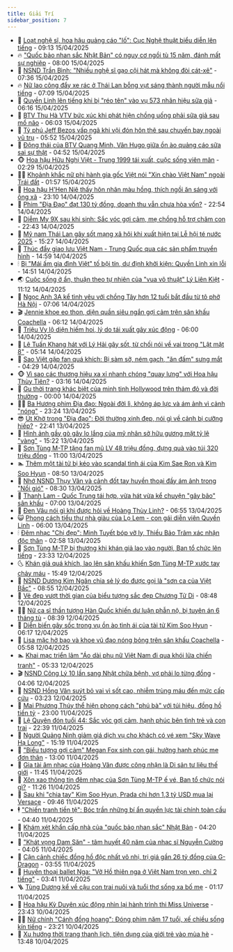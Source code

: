 ```yaml
---
title: Giải Trí
sidebar_position: 7
---
```


<!-- dantri-giai-tri:START -->
- 🤩 [Loạt nghệ sĩ, hoa hậu quảng cáo &quot;lố&quot;: Cục Nghệ thuật biểu diễn lên tiếng](https://dantri.com.vn/giai-tri/loat-nghe-si-hoa-hau-quang-cao-lo-cuc-nghe-thuat-bieu-dien-len-tieng-20250415153649219.htm) - 09:13 15/04/2025
- 🔥 [&quot;Quốc bảo nhan sắc Nhật Bản&quot; có nguy cơ ngồi tù 15 năm, đánh mất sự nghiệp](https://dantri.com.vn/giai-tri/quoc-bao-nhan-sac-nhat-ban-co-nguy-co-ngoi-tu-15-nam-danh-mat-su-nghiep-20250415095340642.htm) - 08:00 15/04/2025
- 🚀 [NSND Trần Bình: &quot;Nhiều nghệ sĩ gạo cội hát mà không đòi cát-xê&quot;](https://dantri.com.vn/giai-tri/nsnd-tran-binh-nhieu-nghe-si-gao-coi-hat-ma-khong-doi-cat-xe-20250415004957298.htm) - 07:36 15/04/2025
- 🔥 [Nữ lao công đẩy xe rác ở Thái Lan bỗng vụt sáng thành người mẫu nổi tiếng](https://dantri.com.vn/giai-tri/nu-lao-cong-day-xe-rac-o-thai-lan-bong-vut-sang-thanh-nguoi-mau-noi-tieng-20250415020004176.htm) - 07:09 15/04/2025
- 🌈 [Quyền Linh lên tiếng khi bị &quot;réo tên&quot; vào vụ 573 nhãn hiệu sữa giả](https://dantri.com.vn/giai-tri/quyen-linh-len-tieng-khi-bi-reo-ten-vao-vu-573-nhan-hieu-sua-gia-20250415124444360.htm) - 06:16 15/04/2025
- 📝 [BTV Thu Hà VTV bức xúc khi phát hiện chồng uống phải sữa giả sau mổ não](https://dantri.com.vn/giai-tri/btv-thu-ha-vtv-buc-xuc-khi-phat-hien-chong-uong-phai-sua-gia-sau-mo-nao-20250415113307716.htm) - 06:03 15/04/2025
- 💪 [Tỷ phú Jeff Bezos vấp ngã khi vội đón hôn thê sau chuyến bay ngoài vũ trụ](https://dantri.com.vn/giai-tri/ty-phu-jeff-bezos-vap-nga-khi-voi-don-hon-the-sau-chuyen-bay-ngoai-vu-tru-20250415112919946.htm) - 05:52 15/04/2025
- 🤡 [Động thái của BTV Quang Minh, Vân Hugo giữa ồn ào quảng cáo sữa sai sự thật](https://dantri.com.vn/giai-tri/dong-thai-cua-btv-quang-minh-van-hugo-giua-on-ao-quang-cao-sua-sai-su-that-20250415103509355.htm) - 04:52 15/04/2025
- 🐵 [Hoa hậu Hữu Nghị Việt - Trung 1999 tái xuất, cuộc sống viên mãn](https://dantri.com.vn/giai-tri/hoa-hau-huu-nghi-viet-trung-1999-tai-xuat-cuoc-song-vien-man-20250415090338352.htm) - 02:29 15/04/2025
- 🧑‍🏫 [Khoảnh khắc nữ phi hành gia gốc Việt nói &quot;Xin chào Việt Nam&quot; ngoài Trái đất](https://dantri.com.vn/giai-tri/khoanh-khac-nu-phi-hanh-gia-goc-viet-noi-xin-chao-viet-nam-ngoai-trai-dat-20250415084458634.htm) - 01:57 15/04/2025
- 💂 [Hoa hậu H&#39;Hen Niê thấy hôn nhân màu hồng, thích ngồi ăn sáng với ông xã](https://dantri.com.vn/giai-tri/hoa-hau-hhen-nie-thay-hon-nhan-mau-hong-thich-ngoi-an-sang-voi-ong-xa-20250414223002359.htm) - 23:10 14/04/2025
- 🤠 [Phim &quot;Địa Đạo&quot; đạt 130 tỷ đồng, doanh thu vẫn chưa hòa vốn?](https://dantri.com.vn/giai-tri/phim-dia-dao-dat-130-ty-dong-doanh-thu-van-chua-hoa-von-20250415005817947.htm) - 22:54 14/04/2025
- 🫶 [Diễm My 9X sau khi sinh: Sắc vóc gợi cảm, mẹ chồng hỗ trợ chăm con](https://dantri.com.vn/giai-tri/diem-my-9x-sau-khi-sinh-sac-voc-goi-cam-me-chong-ho-tro-cham-con-20250412164722140.htm) - 22:43 14/04/2025
- 🦏 [Mỹ nam Thái Lan gây sốt mạng xã hội khi xuất hiện tại Lễ hội té nước 2025](https://dantri.com.vn/giai-tri/my-nam-thai-lan-gay-sot-mang-xa-hoi-khi-xuat-hien-tai-le-hoi-te-nuoc-2025-20250414113015126.htm) - 15:27 14/04/2025
- 🧰 [Thúc đẩy giao lưu Việt Nam - Trung Quốc qua các sản phẩm truyền hình](https://dantri.com.vn/giai-tri/thuc-day-giao-luu-viet-nam-trung-quoc-qua-cac-san-pham-truyen-hinh-20250414215925042.htm) - 14:59 14/04/2025
- 🕯 [Bị &quot;Mái ấm gia đình Việt&quot; tố bội tín, dự định khởi kiện: Quyền Linh xin lỗi](https://dantri.com.vn/giai-tri/bi-mai-am-gia-dinh-viet-to-boi-tin-du-dinh-khoi-kien-quyen-linh-xin-loi-20250414212300080.htm) - 14:51 14/04/2025
- 🌏 [Cuộc sống ở ẩn, thuận theo tự nhiên của &quot;vua võ thuật&quot; Lý Liên Kiệt](https://dantri.com.vn/giai-tri/cuoc-song-o-an-thuan-theo-tu-nhien-cua-vua-vo-thuat-ly-lien-kiet-20250414115727586.htm) - 11:12 14/04/2025
- 🌈 [Ngọc Anh 3A kể tình yêu với chồng Tây hơn 12 tuổi bắt đầu từ tô phở Hà Nội](https://dantri.com.vn/giai-tri/ngoc-anh-3a-ke-tinh-yeu-voi-chong-tay-hon-12-tuoi-bat-dau-tu-to-pho-ha-noi-20250414123629596.htm) - 07:06 14/04/2025
- 🎬 [Jennie khoe eo thon, diện quần siêu ngắn gợi cảm trên sân khấu Coachella](https://dantri.com.vn/giai-tri/jennie-khoe-eo-thon-dien-quan-sieu-ngan-goi-cam-tren-san-khau-coachella-20250414121954761.htm) - 06:12 14/04/2025
- 👀 [Triệu Vy lộ diện hiếm hoi, lý do tái xuất gây xúc động](https://dantri.com.vn/giai-tri/trieu-vy-lo-dien-hiem-hoi-ly-do-tai-xuat-gay-xuc-dong-20250414101134221.htm) - 06:00 14/04/2025
- 🧰 [Lê Tuấn Khang hát với Lý Hải gây sốt, từ chối nói về vai trong &quot;Lật mặt 8&quot;](https://dantri.com.vn/giai-tri/le-tuan-khang-hat-voi-ly-hai-gay-sot-tu-choi-noi-ve-vai-trong-lat-mat-8-20250414114012032.htm) - 05:14 14/04/2025
- 🧰 [Sao Việt gặp fan quá khích: Bị sàm sỡ, ném gạch, &quot;ăn đấm&quot; sưng mắt](https://dantri.com.vn/giai-tri/sao-viet-gap-fan-qua-khich-bi-sam-so-nem-gach-an-dam-sung-mat-20250414020542343.htm) - 04:29 14/04/2025
- 🐵 [Vì sao các thương hiệu xa xỉ nhanh chóng &quot;quay lưng&quot; với Hoa hậu Thùy Tiên?](https://dantri.com.vn/giai-tri/vi-sao-cac-thuong-hieu-xa-xi-nhanh-chong-quay-lung-voi-hoa-hau-thuy-tien-20250412181553606.htm) - 03:16 14/04/2025
- 🐘 [Gu thời trang khác biệt của minh tinh Hollywood trên thảm đỏ và đời thường](https://dantri.com.vn/giai-tri/gu-thoi-trang-khac-biet-cua-minh-tinh-hollywood-tren-tham-do-va-doi-thuong-20250413160850655.htm) - 00:00 14/04/2025
- 🧑‍💻 [Ba Hương phim Địa đạo: Ngoài đời lì, không áp lực và ám ảnh vì cảnh &quot;nóng&quot;](https://dantri.com.vn/giai-tri/ba-huong-phim-dia-dao-ngoai-doi-li-khong-ap-luc-va-am-anh-vi-canh-nong-20250413203440896.htm) - 23:24 13/04/2025
- 😎 [Út Khờ trong &quot;Địa đạo&quot;: Đời thường xinh đẹp, nói gì về cảnh bị cưỡng hiếp?](https://dantri.com.vn/giai-tri/ut-kho-trong-dia-dao-doi-thuong-xinh-dep-noi-gi-ve-canh-bi-cuong-hiep-20250410183330346.htm) - 22:41 13/04/2025
- 🧰 [Hình ảnh gầy gò gây lo lắng của mỹ nhân sở hữu gương mặt tỷ lệ &quot;vàng&quot;](https://dantri.com.vn/giai-tri/hinh-anh-gay-go-gay-lo-lang-cua-my-nhan-so-huu-guong-mat-ty-le-vang-20250413135251390.htm) - 15:22 13/04/2025
- 🧰 [Sơn Tùng M-TP tặng fan mũ LV 48 triệu đồng, đựng quà vào túi 320 triệu đồng](https://dantri.com.vn/giai-tri/son-tung-m-tp-tang-fan-mu-lv-48-trieu-dong-dung-qua-vao-tui-320-trieu-dong-20250413114112554.htm) - 11:00 13/04/2025
- 🏊 [Thêm một tài tử bị kéo vào scandal tình ái của Kim Sae Ron và Kim Soo Hyun](https://dantri.com.vn/giai-tri/them-mot-tai-tu-bi-keo-vao-scandal-tinh-ai-cua-kim-sae-ron-va-kim-soo-hyun-20250413121818513.htm) - 08:50 13/04/2025
- 🌋 [Nhớ NSND Thụy Vân và cảnh đốt tay huyền thoại đầy ám ảnh trong &quot;Nổi gió&quot;](https://dantri.com.vn/giai-tri/nho-nsnd-thuy-van-va-canh-dot-tay-huyen-thoai-day-am-anh-trong-noi-gio-20250413111030336.htm) - 08:30 13/04/2025
- 🔭 [Thanh Lam - Quốc Trung tái hợp, vừa hát vừa kể chuyện &quot;gây bão&quot; sân khấu](https://dantri.com.vn/giai-tri/thanh-lam-quoc-trung-tai-hop-vua-hat-vua-ke-chuyen-gay-bao-san-khau-20250413120842726.htm) - 07:00 13/04/2025
- 📝 [Đen Vâu nói gì khi được hỏi về Hoàng Thùy Linh?](https://dantri.com.vn/giai-tri/den-vau-noi-gi-khi-duoc-hoi-ve-hoang-thuy-linh-20250413124554633.htm) - 06:55 13/04/2025
- 😺 [Phong cách tiểu thư nhà giàu của Lọ Lem - con gái diễn viên Quyền Linh](https://dantri.com.vn/giai-tri/phong-cach-tieu-thu-nha-giau-cua-lo-lem-con-gai-dien-vien-quyen-linh-20250412164205074.htm) - 06:00 13/04/2025
- 🕯 [Đêm nhạc &quot;Chị đẹp&quot;: Minh Tuyết bóp vỡ ly, Thiều Bảo Trâm xác nhận độc thân](https://dantri.com.vn/giai-tri/dem-nhac-chi-dep-minh-tuyet-bop-vo-ly-thieu-bao-tram-xac-nhan-doc-than-20250413080536827.htm) - 02:58 13/04/2025
- 🦄 [Sơn Tùng M-TP bị thương khi khán giả lao vào người, Ban tổ chức lên tiếng](https://dantri.com.vn/giai-tri/son-tung-m-tp-bi-thuong-khi-khan-gia-lao-vao-nguoi-ban-to-chuc-len-tieng-20250413000728684.htm) - 23:33 12/04/2025
- 🌜 [Khán giả quá khích, lao lên sân khấu khiến Sơn Tùng M-TP xước tay chảy máu](https://dantri.com.vn/giai-tri/khan-gia-qua-khich-lao-len-san-khau-khien-son-tung-m-tp-xuoc-tay-chay-mau-20250412221227247.htm) - 15:49 12/04/2025
- 👹 [NSND Dương Kim Ngân chia sẻ lý do được gọi là &quot;sơn ca của Việt Bắc&quot;](https://dantri.com.vn/giai-tri/nsnd-duong-kim-ngan-chia-se-ly-do-duoc-goi-la-son-ca-cua-viet-bac-20250412151251684.htm) - 08:55 12/04/2025
- 🚀 [Vẻ đẹp vượt thời gian của biểu tượng sắc đẹp Chương Tử Di](https://dantri.com.vn/giai-tri/ve-dep-vuot-thoi-gian-cua-bieu-tuong-sac-dep-chuong-tu-di-20250411115731453.htm) - 08:48 12/04/2025
- 🧑‍💻 [Nữ ca sĩ thần tượng Hàn Quốc khiến dư luận phẫn nộ, bị tuyên án 6 tháng tù](https://dantri.com.vn/giai-tri/nu-ca-si-than-tuong-han-quoc-khien-du-luan-phan-no-bi-tuyen-an-6-thang-tu-20250412095929610.htm) - 08:39 12/04/2025
- 🦩 [Diễn biến gây sốc trong vụ ồn ào tình ái của tài tử Kim Soo Hyun](https://dantri.com.vn/giai-tri/dien-bien-gay-soc-trong-vu-on-ao-tinh-ai-cua-tai-tu-kim-soo-hyun-20250412113404039.htm) - 06:17 12/04/2025
- 💫 [Lisa mặc hở bạo và khoe vũ đạo nóng bỏng trên sân khấu Coachella](https://dantri.com.vn/giai-tri/lisa-mac-ho-bao-va-khoe-vu-dao-nong-bong-tren-san-khau-coachella-20250412120050749.htm) - 05:58 12/04/2025
- 🏊 [Khai mạc triển lãm &quot;Áo dài phụ nữ Việt Nam đi qua khói lửa chiến tranh&quot;](https://dantri.com.vn/giai-tri/khai-mac-trien-lam-ao-dai-phu-nu-viet-nam-di-qua-khoi-lua-chien-tranh-20250412113241531.htm) - 05:33 12/04/2025
- 🎬 [NSND Công Lý 10 lần sang Nhật chữa bệnh, vợ phải lo từng đồng](https://dantri.com.vn/giai-tri/nsnd-cong-ly-10-lan-sang-nhat-chua-benh-vo-phai-lo-tung-dong-20250412011134234.htm) - 04:06 12/04/2025
- 💃 [NSND Hồng Vân suýt bỏ vai vì sốt cao, nhiễm trùng máu đến mức cấp cứu](https://dantri.com.vn/giai-tri/nsnd-hong-van-suyt-bo-vai-vi-sot-cao-nhiem-trung-mau-den-muc-cap-cuu-20250411215425443.htm) - 03:23 12/04/2025
- 🌊 [Mai Phương Thúy thể hiện phong cách &quot;phú bà&quot; với túi hiệu, đồng hồ tiền tỷ](https://dantri.com.vn/giai-tri/mai-phuong-thuy-the-hien-phong-cach-phu-ba-voi-tui-hieu-dong-ho-tien-ty-20250411161254250.htm) - 23:00 11/04/2025
- 🧰 [Lệ Quyên đón tuổi 44: Sắc vóc gợi cảm, hạnh phúc bên tình trẻ và con trai](https://dantri.com.vn/giai-tri/le-quyen-don-tuoi-44-sac-voc-goi-cam-hanh-phuc-ben-tinh-tre-va-con-trai-20250411164456897.htm) - 22:39 11/04/2025
- 🦣 [Người Quảng Ninh giảm giá dịch vụ cho khách có vé xem &quot;Sky Wave Hạ Long&quot;](https://dantri.com.vn/giai-tri/nguoi-quang-ninh-giam-gia-dich-vu-cho-khach-co-ve-xem-sky-wave-ha-long-20250411204015171.htm) - 15:19 11/04/2025
- 🥷 [&quot;Biểu tượng gợi cảm&quot; Megan Fox sinh con gái, hưởng hạnh phúc mẹ đơn thân](https://dantri.com.vn/giai-tri/bieu-tuong-goi-cam-megan-fox-sinh-con-gai-huong-hanh-phuc-me-don-than-20250411111659452.htm) - 13:00 11/04/2025
- 🦏 [Gia tài âm nhạc của Hoàng Vân được công nhận là Di sản tư liệu thế giới](https://dantri.com.vn/giai-tri/gia-tai-am-nhac-cua-hoang-van-duoc-cong-nhan-la-di-san-tu-lieu-the-gioi-20250411170203690.htm) - 11:45 11/04/2025
- 🫶 [Xôn xao thông tin đêm nhạc của Sơn Tùng M-TP ế vé, Ban tổ chức nói gì?](https://dantri.com.vn/giai-tri/xon-xao-thong-tin-dem-nhac-cua-son-tung-m-tp-e-ve-ban-to-chuc-noi-gi-20250411170110427.htm) - 11:26 11/04/2025
- 💼 [Sau khi &quot;chia tay&quot; Kim Soo Hyun, Prada chi hơn 1,3 tỷ USD mua lại Versace](https://dantri.com.vn/giai-tri/sau-khi-chia-tay-kim-soo-hyun-prada-chi-hon-13-ty-usd-mua-lai-versace-20250411084242788.htm) - 09:46 11/04/2025
- 🕴 [&quot;Chiến tranh tiền tệ&quot;: Bóc trần những bí ẩn quyền lực tài chính toàn cầu](https://dantri.com.vn/giai-tri/chien-tranh-tien-te-boc-tran-nhung-bi-an-quyen-luc-tai-chinh-toan-cau-20250411112648635.htm) - 04:40 11/04/2025
- 🐲 [Khám xét khẩn cấp nhà của &quot;quốc bảo nhan sắc&quot; Nhật Bản](https://dantri.com.vn/giai-tri/kham-xet-khan-cap-nha-cua-quoc-bao-nhan-sac-nhat-ban-20250411100649059.htm) - 04:20 11/04/2025
- 🐘 [&quot;Khát vọng Dam Săn&quot; - tâm huyết 40 năm của nhạc sĩ Nguyễn Cường](https://dantri.com.vn/giai-tri/khat-vong-dam-san-tam-huyet-40-nam-cua-nhac-si-nguyen-cuong-20250411082454289.htm) - 04:05 11/04/2025
- 🤭 [Cận cảnh chiếc đồng hồ độc nhất vô nhị, trị giá gần 26 tỷ đồng của G-Dragon](https://dantri.com.vn/giai-tri/can-canh-chiec-dong-ho-doc-nhat-vo-nhi-tri-gia-gan-26-ty-dong-cua-g-dragon-20250410202514707.htm) - 03:55 11/04/2025
- 💯 [Huyền thoại ballet Nga: &quot;Vở Hồ thiên nga ở Việt Nam trọn vẹn, chỉ 2 tiếng&quot;](https://dantri.com.vn/giai-tri/huyen-thoai-ballet-nga-vo-ho-thien-nga-o-viet-nam-tron-ven-chi-2-tieng-20250411091038167.htm) - 03:41 11/04/2025
- 🪜 [Tùng Dương kể về cậu con trai nuôi và tuổi thơ sống xa bố mẹ](https://dantri.com.vn/giai-tri/tung-duong-ke-ve-cau-con-trai-nuoi-va-tuoi-tho-song-xa-bo-me-20250411081551521.htm) - 01:17 11/04/2025
- 👹 [Hoa hậu Kỳ Duyên xúc động nhìn lại hành trình thi Miss Universe](https://dantri.com.vn/giai-tri/hoa-hau-ky-duyen-xuc-dong-nhin-lai-hanh-trinh-thi-miss-universe-20250410233139876.htm) - 23:43 10/04/2025
- 🧑‍🏫 [Nữ chính &quot;Cánh đồng hoang&quot;: Đóng phim năm 17 tuổi, xế chiều sống kín tiếng](https://dantri.com.vn/giai-tri/nu-chinh-canh-dong-hoang-dong-phim-nam-17-tuoi-xe-chieu-song-kin-tieng-20250410235707604.htm) - 23:21 10/04/2025
- 🐘 [Xu hướng thời trang thanh lịch, tiện dụng của giới trẻ vào mùa hè](https://dantri.com.vn/giai-tri/xu-huong-thoi-trang-thanh-lich-tien-dung-cua-gioi-tre-vao-mua-he-20250410165336732.htm) - 13:48 10/04/2025<!-- dantri-giai-tri:END -->

